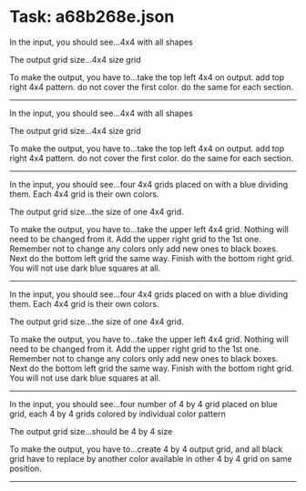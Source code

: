 # Task: a68b268e.json

In the input, you should see...4x4 with all shapes

The output grid size...4x4 size grid

To make the output, you have to...take the top left 4x4 on output. add top right 4x4 pattern. do not cover the first color. do the same for each section.

---

In the input, you should see...4x4 with all shapes

The output grid size...4x4 size grid

To make the output, you have to...take the top left 4x4 on output. add top right 4x4 pattern. do not cover the first color. do the same for each section.

---

In the input, you should see...four 4x4 grids placed on with a blue   dividing them. Each 4x4 grid is their own colors.

The output grid size...the size of one 4x4 grid.

To make the output, you have to...take the upper left 4x4 grid. Nothing will need to be changed from it.  Add the upper right grid to the 1st one.  Remember not to change any colors only add new ones to black boxes.  Next do the bottom left grid the same way. Finish with the bottom right grid.  You will not use dark blue squares at all.

---

In the input, you should see...four 4x4 grids placed on with a blue   dividing them. Each 4x4 grid is their own colors.

The output grid size...the size of one 4x4 grid.

To make the output, you have to...take the upper left 4x4 grid. Nothing will need to be changed from it.  Add the upper right grid to the 1st one.  Remember not to change any colors only add new ones to black boxes.  Next do the bottom left grid the same way. Finish with the bottom right grid.  You will not use dark blue squares at all.

---

In the input, you should see...four number of 4 by 4 grid placed on blue grid, each 4 by 4 grids colored by individual color pattern

The output grid size...should be 4 by 4 size

To make the output, you have to...create 4 by 4 output grid, and all black grid have to replace by another color available in other 4 by 4 grid on same position.

---

